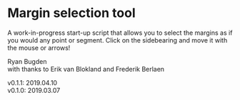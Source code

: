 # Margin selection tool
A work-in-progress start-up script that allows you to select the margins as if you would any point or segment. 
Click on the sidebearing and move it with the mouse or arrows!

Ryan Bugden
<br>with thanks to Erik van Blokland and Frederik Berlaen

v0.1.1:   2019.04.10
<br>v0.1.0:   2019.03.07